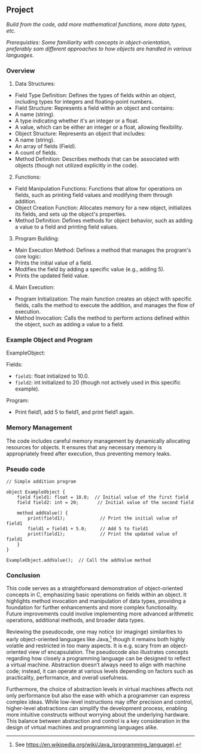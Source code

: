 ## Project

*Build from the code, add more mathematical functions, more data types, etc.*

*Prerequisties: Some familiarity with concepts in object-orientation, preferably som different approaches to how objects are handled in various languages.*

### Overview

1. Data Structures:
* Field Type Definition: Defines the types of fields within an object, including types for integers and floating-point numbers.
* Field Structure: Represents a field within an object and contains:
* A name (string).
* A type indicating whether it's an integer or a float.
* A value, which can be either an integer or a float, allowing flexibility.
* Object Structure: Represents an object that includes:
* A name (string).
* An array of fields (Field).
* A count of fields.
* Method Definition: Describes methods that can be associated with objects (though not utilized explicitly in the code).
2. Functions:
* Field Manipulation Functions: Functions that allow for operations on fields, such as printing field values and modifying them through addition.
* Object Creation Function: Allocates memory for a new object, initializes its fields, and sets up the object's properties.
* Method Definition: Defines methods for object behavior, such as adding a value to a field and printing field values.
3. Program Building:
* Main Execution Method: Defines a method that manages the program's core logic:
* Prints the initial value of a field.
* Modifies the field by adding a specific value (e.g., adding 5).
* Prints the updated field value.
4. Main Execution:
* Program Initialization: The main function creates an object with specific fields, calls the method to execute the addition, and manages the flow of execution.
* Method Invocation: Calls the method to perform actions defined within the object, such as adding a value to a field.


### Example Object and Program

ExampleObject:

Fields:
* `field1`: float initialized to 10.0.
* `field2`: int initialized to 20 (though not actively used in this specific example).

Program:
* Print field1, add 5 to field1, and print field1 again.


### Memory Management

The code includes careful memory management by dynamically allocating resources for objects. It ensures that any necessary memory is appropriately freed after execution, thus preventing memory leaks.

### Pseudo code

```
// Simple addition program

object ExampleObject {
    field field1: float = 10.0;  // Initial value of the first field
    field field2: int = 20;       // Initial value of the second field

    method addValue() {
        print(field1);             // Print the initial value of field1
        field1 = field1 + 5.0;     // Add 5 to field1
        print(field1);             // Print the updated value of field1
    }
}

ExampleObject.addValue();  // Call the addValue method
```

### Conclusion

This code serves as a straightforward demonstration of object-oriented concepts in C, emphasizing basic operations on fields within an object. It highlights method invocation and manipulation of data types, providing a foundation for further enhancements and more complex functionality. Future improvements could involve implementing more advanced arithmetic operations, additional methods, and broader data types.

Reviewing the pseudocode, one may notice (or imaginge) similarities to early object-oriented languages like Java,[^java] though it remains both highly volatile and restricted in too many aspects. It is e.g. scary from an object-oriented view of encapsulation. The pseudocode also illustrates concepts regarding how closely a programming language can be designed to reflect a virtual machine. Abstraction doesn’t always need to align with machine code; instead, it can operate at various levels depending on factors such as practicality, performance, and overall usefulness.

[^java]: See https://en.wikipedia.org/wiki/Java_(programming_language).

Furthermore, the choice of abstraction levels in virtual machines affects not only performance but also the ease with which a programmer can express complex ideas. While low-level instructions may offer precision and control, higher-level abstractions can simplify the development process, enabling more intuitive constructs without worrying about the underlying hardware. This balance between abstraction and control is a key consideration in the design of virtual machines and programming languages alike.

